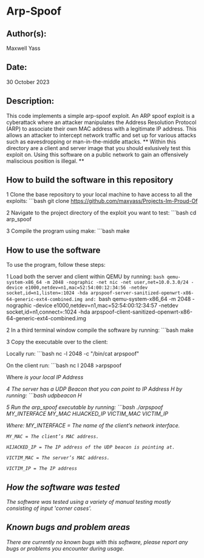# Arp-Spoof

## Author(s):

Maxwell Yass

## Date:

30 October 2023

## Description:

This code implements a simple arp-spoof exploit. An ARP spoof exploit is a cyberattack where an attacker manipulates the Address Resolution Protocol (ARP) to associate their own MAC address with a legitimate IP address. This allows an attacker to intercept network traffic and set up for various attacks such as eavesdropping or man-in-the-middle attacks.
** Within this directory are a client and server image that you should exlusively test this exploit on. Using this software on a public network to gain an offensively maliscious position is illegal. **

## How to build the software in this repository

1 Clone the base repository to your local machine to have access to all the exploits:
	```bash
	git clone https://github.com/maxyass/Projects-Im-Proud-Of

2 Navigate to the project directory of the exploit you want to test:
	```bash
	cd arp_spoof

3 Compile the program using make:
	```bash
	make

## How to use the software

To use the program, follow these steps:

1 Load both the server and client within QEMU by running:
	```bash
	qemu-system-x86_64 -m 2048 -nographic -net nic -net user,net=10.0.3.0/24 -device e1000,netdev=n1,mac=52:54:00:12:34:56 -netdev socket,id=n1,listen=:1024 -hda arpspoof-server-sanitized-openwrt-x86-64-generic-ext4-combined.img
and:
	```bash
	qemu-system-x86_64 -m 2048 -nographic -device e1000,netdev=n1,mac=52:54:00:12:34:57 -netdev socket,id=n1,connect=:1024 -hda arpspoof-client-sanitized-openwrt-x86-64-generic-ext4-combined.img

2 In a third terminal window compile the software by running:
	```bash
	make

3 Copy the executable over to the client:

Locally run:
	```bash
	nc -l 2048 -c \"/bin/cat arpspoof\"

On the client run:
	```bash
	nc I 2048 >arpspoof

Where <I> is your local IP Address

4 The server has a UDP Beacon that you can point to IP Address H by running:
	```bash
	udpbeacon H

5 Run the arp_spoof executable by running:
	```bash
	./arpspoof MY_INTERFACE MY_MAC HIJACKED_IP VICTIM_MAC VICTIM_IP

Where: 
	MY_INTERFACE = The name of the client’s network interface.

	MY_MAC = The client’s MAC address.

	HIJACKED_IP = The IP address of the UDP beacon is pointing at.

	VICTIM_MAC = The server’s MAC address.

	VICTIM_IP = The IP address 


## How the software was tested

The software was tested using a variety of manual testing mostly consisting of input 'corner cases'. 

## Known bugs and problem areas

There are currently no known bugs with this software, please report any bugs or problems you encounter during usage.
